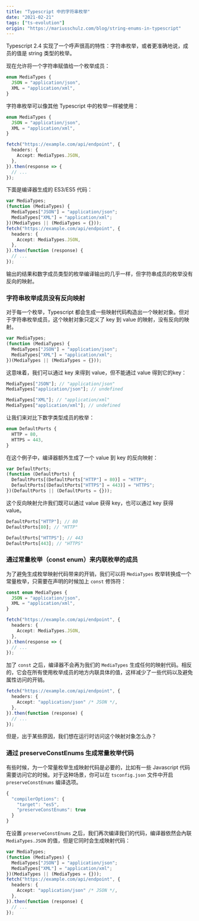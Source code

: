 ```yaml
---
title: "Typescript 中的字符串枚举"
date: "2021-02-21"
tags: ["ts-evolution"]
origin: "https://mariusschulz.com/blog/string-enums-in-typescript"
---
```


Typescript 2.4 实现了一个呼声很高的特性：字符串枚举，或者更准确地说，成员的值是 string 类型的枚举。

现在允许将一个字符串赋值给一个枚举成员：

```ts
enum MediaTypes {
  JSON = "application/json",
  XML = "application/xml",
}
```

字符串枚举可以像其他 Typescript 中的枚举一样被使用：

```ts
enum MediaTypes {
  JSON = "application/json",
  XML = "application/xml",
}

fetch("https://example.com/api/endpoint", {
  headers: {
    Accept: MediaTypes.JSON,
  },
}).then(response => {
  // ...
});
```

下面是编译器生成的 ES3/ES5 代码：

```ts
var MediaTypes;
(function (MediaTypes) {
  MediaTypes["JSON"] = "application/json";
  MediaTypes["XML"] = "application/xml";
})(MediaTypes || (MediaTypes = {}));
fetch("https://example.com/api/endpoint", {
  headers: {
    Accept: MediaTypes.JSON,
  },
}).then(function (response) {
  // ...
});
```

输出的结果和数字成员类型的枚举编译输出的几乎一样，但字符串成员的枚举没有反向的映射。

### 字符串枚举成员没有反向映射

对于每一个枚举，Typescript 都会生成一些映射代码构造出一个映射对象。但对于字符串枚举成员，这个映射对象只定义了 key 到 value 的映射，没有反向的映射。

```ts
var MediaTypes;
(function (MediaTypes) {
  MediaTypes["JSON"] = "application/json";
  MediaTypes["XML"] = "application/xml";
})(MediaTypes || (MediaTypes = {}));
```

这意味着，我们可以通过 key 来得到 value，但不能通过 value 得到它的key：

```ts
MediaTypes["JSON"]; // "application/json"
MediaTypes["application/json"]; // undefined

MediaTypes["XML"]; // "application/xml"
MediaTypes["application/xml"]; // undefined
```

让我们来对比下数字类型成员的枚举：

```ts
enum DefaultPorts {
  HTTP = 80,
  HTTPS = 443,
}
```

在这个例子中，编译器额外生成了一个 value 到 key 的反向映射：

```ts
var DefaultPorts;
(function (DefaultPorts) {
  DefaultPorts[(DefaultPorts["HTTP"] = 80)] = "HTTP";
  DefaultPorts[(DefaultPorts["HTTPS"] = 443)] = "HTTPS";
})(DefaultPorts || (DefaultPorts = {}));
```

这个反向映射允许我们既可以通过 value 获得 key，也可以通过 key 获得 value。

```ts
DefaultPorts["HTTP"]; // 80
DefaultPorts[80]; // "HTTP"

DefaultPorts["HTTPS"]; // 443
DefaultPorts[443]; // "HTTPS"
```

### 通过常量枚举（const enum）来内联枚举的成员

为了避免生成枚举映射代码带来的开销，我们可以将 `MediaTypes` 枚举转换成一个常量枚举，只需要在声明的时候加上 `const` 修饰符：

```ts
const enum MediaTypes {
  JSON = "application/json",
  XML = "application/xml",
}

fetch("https://example.com/api/endpoint", {
  headers: {
    Accept: MediaTypes.JSON,
  },
}).then(response => {
  // ...
});
```

加了 `const` 之后，编译器不会再为我们的 `MediaTypes` 生成任何的映射代码。相反的，它会在所有使用枚举成员的地方内联具体的值，这样减少了一些代码以及避免属性访问的开销。

```ts
fetch("https://example.com/api/endpoint", {
  headers: {
    Accept: "application/json" /* JSON */,
  },
}).then(function (response) {
  // ...
});
```

但是，出于某些原因，我们想在运行时访问这个映射对象怎么办？

### 通过 preserveConstEnums 生成常量枚举代码

有些时候，为一个常量枚举生成映射代码是必要的，比如有一些 Javascript 代码需要访问它的时候。对于这种场景，你可以在 `tsconfig.json` 文件中开启 `preserveConstEnums` 编译选项。

```ts
{
  "compilerOptions": {
    "target": "es5",
    "preserveConstEnums": true
  }
}
```

在设置 `preserveConstEnums` 之后，我们再次编译我们的代码，编译器依然会內联 `MediaTypes.JSON` 的值，但是它同时会生成映射代码：

```ts
var MediaTypes;
(function (MediaTypes) {
  MediaTypes["JSON"] = "application/json";
  MediaTypes["XML"] = "application/xml";
})(MediaTypes || (MediaTypes = {}));
fetch("https://example.com/api/endpoint", {
  headers: {
    Accept: "application/json" /* JSON */,
  },
}).then(function (response) {
  // ...
});
```
